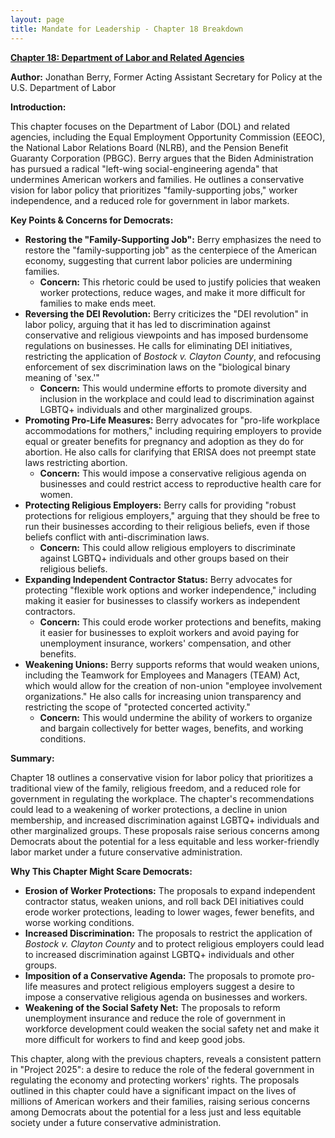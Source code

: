 ```yaml
---
layout: page
title: Mandate for Leadership - Chapter 18 Breakdown
---
```


**[Chapter 18: Department of Labor and Related Agencies](../../documents/project_2025_chapters/chapter_18.pdf)**

**Author:** Jonathan Berry, Former Acting Assistant Secretary for Policy at the U.S. Department of Labor

**Introduction:**

This chapter focuses on the Department of Labor (DOL) and related agencies, including the Equal Employment Opportunity Commission (EEOC), the National Labor Relations Board (NLRB), and the Pension Benefit Guaranty Corporation (PBGC). Berry argues that the Biden Administration has pursued a radical "left-wing social-engineering agenda" that undermines American workers and families. He outlines a conservative vision for labor policy that prioritizes "family-supporting jobs," worker independence, and a reduced role for government in labor markets.

**Key Points & Concerns for Democrats:**

* **Restoring the "Family-Supporting Job":** Berry emphasizes the need to restore the "family-supporting job" as the centerpiece of the American economy, suggesting that current labor policies are undermining families.
    * **Concern:** This rhetoric could be used to justify policies that weaken worker protections, reduce wages, and make it more difficult for families to make ends meet.
* **Reversing the DEI Revolution:** Berry criticizes the "DEI revolution" in labor policy, arguing that it has led to discrimination against conservative and religious viewpoints and has imposed burdensome regulations on businesses. He calls for eliminating DEI initiatives, restricting the application of *Bostock v. Clayton County*, and refocusing enforcement of sex discrimination laws on the "biological binary meaning of 'sex.'"
    * **Concern:** This would undermine efforts to promote diversity and inclusion in the workplace and could lead to discrimination against LGBTQ+ individuals and other marginalized groups.
* **Promoting Pro-Life Measures:** Berry advocates for "pro-life workplace accommodations for mothers," including requiring employers to provide equal or greater benefits for pregnancy and adoption as they do for abortion. He also calls for clarifying that ERISA does not preempt state laws restricting abortion.
    * **Concern:** This would impose a conservative religious agenda on businesses and could restrict access to reproductive health care for women.
* **Protecting Religious Employers:** Berry calls for providing "robust protections for religious employers," arguing that they should be free to run their businesses according to their religious beliefs, even if those beliefs conflict with anti-discrimination laws.
    * **Concern:** This could allow religious employers to discriminate against LGBTQ+ individuals and other groups based on their religious beliefs.
* **Expanding Independent Contractor Status:** Berry advocates for protecting "flexible work options and worker independence," including making it easier for businesses to classify workers as independent contractors.
    * **Concern:** This could erode worker protections and benefits, making it easier for businesses to exploit workers and avoid paying for unemployment insurance, workers' compensation, and other benefits.
* **Weakening Unions:** Berry supports reforms that would weaken unions, including the Teamwork for Employees and Managers (TEAM) Act, which would allow for the creation of non-union "employee involvement organizations." He also calls for increasing union transparency and restricting the scope of "protected concerted activity."
    * **Concern:** This would undermine the ability of workers to organize and bargain collectively for better wages, benefits, and working conditions.

**Summary:**

Chapter 18 outlines a conservative vision for labor policy that prioritizes a traditional view of the family, religious freedom, and a reduced role for government in regulating the workplace. The chapter's recommendations could lead to a weakening of worker protections, a decline in union membership, and increased discrimination against LGBTQ+ individuals and other marginalized groups. These proposals raise serious concerns among Democrats about the potential for a less equitable and less worker-friendly labor market under a future conservative administration.

**Why This Chapter Might Scare Democrats:**

* **Erosion of Worker Protections:** The proposals to expand independent contractor status, weaken unions, and roll back DEI initiatives could erode worker protections, leading to lower wages, fewer benefits, and worse working conditions.
* **Increased Discrimination:** The proposals to restrict the application of *Bostock v. Clayton County* and to protect religious employers could lead to increased discrimination against LGBTQ+ individuals and other groups.
* **Imposition of a Conservative Agenda:** The proposals to promote pro-life measures and protect religious employers suggest a desire to impose a conservative religious agenda on businesses and workers.
* **Weakening of the Social Safety Net:** The proposals to reform unemployment insurance and reduce the role of government in workforce development could weaken the social safety net and make it more difficult for workers to find and keep good jobs.

This chapter, along with the previous chapters, reveals a consistent pattern in "Project 2025": a desire to reduce the role of the federal government in regulating the economy and protecting workers' rights. The proposals outlined in this chapter could have a significant impact on the lives of millions of American workers and their families, raising serious concerns among Democrats about the potential for a less just and less equitable society under a future conservative administration. 

